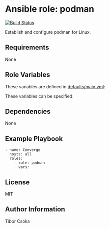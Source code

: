 Ansible role: podman
=========

[![Build Status](https://travis-ci.com/Provizanta/ansible-role-podman.svg?branch=master)](https://travis-ci.com/Provizanta/ansible-role-podman)

Establish and configure podman for Linux.

Requirements
------------

None

Role Variables
--------------

These variables are defined in [defaults/main.yml](./defaults/main.yml):


These variables can be specified:

Dependencies
------------

None

Example Playbook
----------------

    - name: Converge
      hosts: all
      roles:
        - role: podman
          vars:

License
-------

MIT

Author Information
------------------

Tibor Csóka
